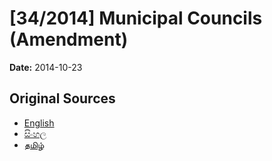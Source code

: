 # [34/2014] Municipal Councils (Amendment)

**Date:** 2014-10-23

## Original Sources

- [English](https://documents.gov.lk/view/acts/2014/10/34-2014_E.pdf)
- [සිංහල](https://documents.gov.lk/view/acts/2014/10/34-2014_S.pdf)
- [தமிழ்](https://documents.gov.lk/view/acts/2014/10/34-2014_T.pdf)
